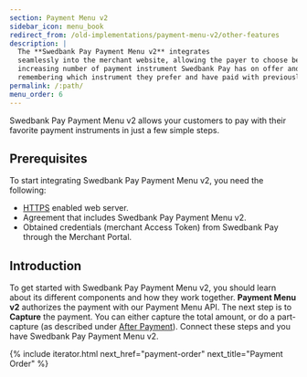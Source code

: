 ```yaml
---
section: Payment Menu v2
sidebar_icon: menu_book
redirect_from: /old-implementations/payment-menu-v2/other-features
description: |
  The **Swedbank Pay Payment Menu v2** integrates
  seamlessly into the merchant website, allowing the payer to choose between the
  increasing number of payment instrument Swedbank Pay has on offer and
  remembering which instrument they prefer and have paid with previously.
permalink: /:path/
menu_order: 6
---
```


Swedbank Pay Payment Menu v2 allows your customers to pay with their favorite
payment instruments in just a few simple steps.

## Prerequisites

To start integrating Swedbank Pay Payment Menu v2, you need the following:

*   [HTTPS][https] enabled web server.
*   Agreement that includes Swedbank Pay Payment Menu v2.
*   Obtained credentials (merchant Access Token) from Swedbank Pay through
    the Merchant Portal.

## Introduction

To get started with Swedbank Pay Payment Menu v2, you should learn about its
different components and how they work together. **Payment Menu v2** authorizes
the payment with our Payment Menu API. The next step is to **Capture** the
payment. You can either capture the total amount, or do a part-capture (as
described under [After Payment][after-payment-capture]). Connect these steps and
you have Swedbank Pay Payment Menu v2.

{% include iterator.html next_href="payment-order"
                         next_title="Payment Order" %}

[after-payment-capture]: /old-implementations/payment-menu-v2/capture
[https]: /introduction#connection-and-protocol
